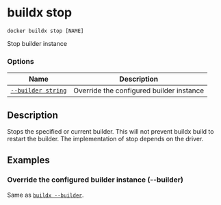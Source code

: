 # buildx stop

```
docker buildx stop [NAME]
```

<!---MARKER_GEN_START-->
Stop builder instance

### Options

| Name | Description |
| --- | --- |
| [`--builder string`](#builder) | Override the configured builder instance |


<!---MARKER_GEN_END-->

## Description

Stops the specified or current builder. This will not prevent buildx build to
restart the builder. The implementation of stop depends on the driver.

## Examples

### <a name="builder"></a> Override the configured builder instance (--builder)

Same as [`buildx --builder`](buildx.md#builder).
